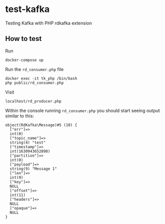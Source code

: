# test-kafka
Testing Kafka with PHP rdkafka extension

## How to test

Run

```
docker-compose up
```

Run the `rd_consumer.php` file

```
docker exec -it tk_php /bin/bash
php public/rd_consumer.php
```

Visit

```
localhost/rd_producer.php
```

Within the console running `rd_consumer.php` you should start seeing output similar to this:

```
object(RdKafka\Message)#5 (10) {
  ["err"]=>
  int(0)
  ["topic_name"]=>
  string(4) "test"
  ["timestamp"]=>
  int(1630943652898)
  ["partition"]=>
  int(0)
  ["payload"]=>
  string(9) "Message 1"
  ["len"]=>
  int(9)
  ["key"]=>
  NULL
  ["offset"]=>
  int(11)
  ["headers"]=>
  NULL
  ["opaque"]=>
  NULL
}
```
